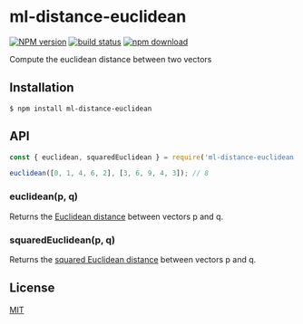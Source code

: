 # ml-distance-euclidean

[![NPM version][npm-image]][npm-url]
[![build status][travis-image]][travis-url]
[![npm download][download-image]][download-url]

Compute the euclidean distance between two vectors

## Installation

`$ npm install ml-distance-euclidean`

## API

```js
const { euclidean, squaredEuclidean } = require('ml-distance-euclidean');

euclidean([0, 1, 4, 6, 2], [3, 6, 9, 4, 3]); // 8
```

### euclidean(p, q)

Returns the [Euclidean distance](https://en.wikipedia.org/wiki/Euclidean_distance#n_dimensions) between vectors p and q.

### squaredEuclidean(p, q)

Returns the [squared Euclidean distance](https://en.wikipedia.org/wiki/Euclidean_distance#Squared_Euclidean_distance) between vectors p and q.

## License

[MIT](./LICENSE)

[npm-image]: https://img.shields.io/npm/v/ml-distance-euclidean.svg?style=flat-square
[npm-url]: https://npmjs.org/package/ml-distance-euclidean
[travis-image]: https://img.shields.io/travis/mljs/distance-euclidean/master.svg?style=flat-square
[travis-url]: https://travis-ci.org/mljs/distance-euclidean
[download-image]: https://img.shields.io/npm/dm/ml-distance-euclidean.svg?style=flat-square
[download-url]: https://npmjs.org/package/ml-distance-euclidean
